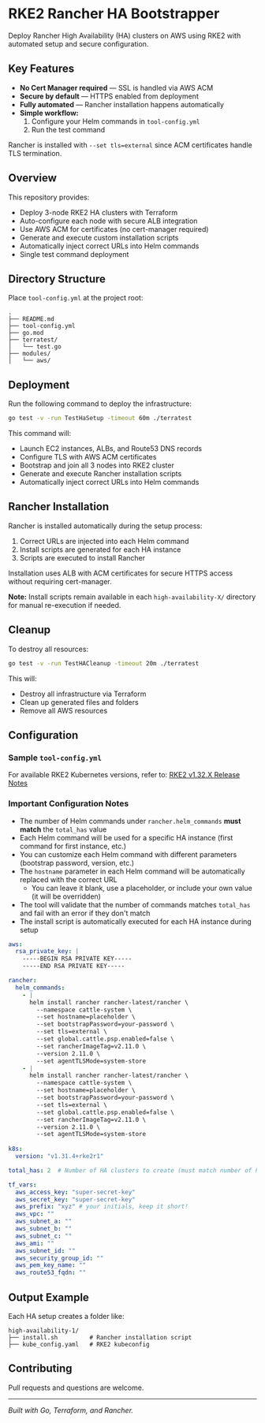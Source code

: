 # RKE2 Rancher HA Bootstrapper

Deploy Rancher High Availability (HA) clusters on AWS using RKE2 with automated setup and secure configuration.

## Key Features

- **No Cert Manager required** — SSL is handled via AWS ACM
- **Secure by default** — HTTPS enabled from deployment
- **Fully automated** — Rancher installation happens automatically
- **Simple workflow:**
  1. Configure your Helm commands in `tool-config.yml`
  2. Run the test command

Rancher is installed with `--set tls=external` since ACM certificates handle TLS termination.

## Overview

This repository provides:

- Deploy 3-node RKE2 HA clusters with Terraform
- Auto-configure each node with secure ALB integration
- Use AWS ACM for certificates (no cert-manager required)
- Generate and execute custom installation scripts
- Automatically inject correct URLs into Helm commands
- Single test command deployment

## Directory Structure

Place `tool-config.yml` at the project root:

```
.
├── README.md
├── tool-config.yml
├── go.mod
├── terratest/
│   └── test.go
├── modules/
│   └── aws/
```

## Deployment

Run the following command to deploy the infrastructure:

```bash
go test -v -run TestHaSetup -timeout 60m ./terratest
```

This command will:

- Launch EC2 instances, ALBs, and Route53 DNS records
- Configure TLS with AWS ACM certificates
- Bootstrap and join all 3 nodes into RKE2 cluster
- Generate and execute Rancher installation scripts
- Automatically inject correct URLs into Helm commands

## Rancher Installation

Rancher is installed automatically during the setup process:

1. Correct URLs are injected into each Helm command
2. Install scripts are generated for each HA instance
3. Scripts are executed to install Rancher

Installation uses ALB with ACM certificates for secure HTTPS access without requiring cert-manager.

**Note:** Install scripts remain available in each `high-availability-X/` directory for manual re-execution if needed.

## Cleanup

To destroy all resources:

```bash
go test -v -run TestHACleanup -timeout 20m ./terratest
```

This will:

- Destroy all infrastructure via Terraform
- Clean up generated files and folders
- Remove all AWS resources

## Configuration

### Sample `tool-config.yml`

For available RKE2 Kubernetes versions, refer to: [RKE2 v1.32.X Release Notes](https://docs.rke2.io/release-notes/v1.32.X)

### Important Configuration Notes

- The number of Helm commands under `rancher.helm_commands` **must match** the `total_has` value
- Each Helm command will be used for a specific HA instance (first command for first instance, etc.)
- You can customize each Helm command with different parameters (bootstrap password, version, etc.)
- The `hostname` parameter in each Helm command will be automatically replaced with the correct URL
  - You can leave it blank, use a placeholder, or include your own value (it will be overridden)
- The tool will validate that the number of commands matches `total_has` and fail with an error if they don't match
- The install script is automatically executed for each HA instance during setup

```yaml
aws:
  rsa_private_key: |
    -----BEGIN RSA PRIVATE KEY-----
    -----END RSA PRIVATE KEY-----

rancher:
  helm_commands:
    - |
      helm install rancher rancher-latest/rancher \
        --namespace cattle-system \
        --set hostname=placeholder \
        --set bootstrapPassword=your-password \
        --set tls=external \
        --set global.cattle.psp.enabled=false \
        --set rancherImageTag=v2.11.0 \
        --version 2.11.0 \
        --set agentTLSMode=system-store
    - |
      helm install rancher rancher-latest/rancher \
        --namespace cattle-system \
        --set hostname=placeholder \
        --set bootstrapPassword=your-password \
        --set tls=external \
        --set global.cattle.psp.enabled=false \
        --set rancherImageTag=v2.11.0 \
        --version 2.11.0 \
        --set agentTLSMode=system-store
      
k8s:
  version: "v1.31.4+rke2r1"

total_has: 2  # Number of HA clusters to create (must match number of helm_commands)

tf_vars:
  aws_access_key: "super-secret-key"
  aws_secret_key: "super-secret-key"
  aws_prefix: "xyz" # your initials, keep it short! 
  aws_vpc: ""
  aws_subnet_a: ""
  aws_subnet_b: ""
  aws_subnet_c: ""
  aws_ami: ""
  aws_subnet_id: ""
  aws_security_group_id: ""
  aws_pem_key_name: ""
  aws_route53_fqdn: ""
```

## Output Example

Each HA setup creates a folder like:

```
high-availability-1/
├── install.sh         # Rancher installation script
├── kube_config.yaml   # RKE2 kubeconfig
```

## Contributing

Pull requests and questions are welcome.

---

_Built with Go, Terraform, and Rancher._
